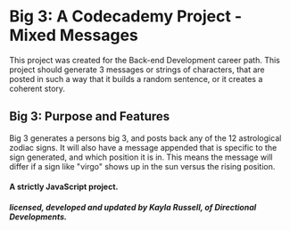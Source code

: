 <h1>Big 3: A Codecademy Project - Mixed Messages</h1>

<p>This project was created for the Back-end Development career path. This project should generate 3 messages or strings of characters, that are posted in such a way that it 
builds a random sentence, or it creates a coherent story.</p>

<h2>Big 3: Purpose and Features</h2>
<p>Big 3 generates a persons big 3, and posts back any of the 12 astrological zodiac signs. It will also have a message appended that is specific to the sign generated, and
which position it is in. This means the message will differ if a sign like "virgo" shows up in the sun versus the rising position.</p>

<h4>A strictly JavaScript project.</h4>

<h5>licensed, developed and updated by Kayla Russell, of Directional Developments.</h5>
